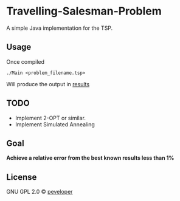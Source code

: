 # Travelling-Salesman-Problem
A simple Java implementation for the TSP.

## Usage
Once compiled
```
./Main <problem_filename.tsp>
```
Will produce the output in [results](https://github.com/peveloper/travelling-salesman-problem/tree/master/results)

## TODO
- Implement 2-OPT or similar.
- Implement Simulated Annealing

## Goal
**Achieve a relative error from the best known results less than 1%**

## License
GNU GPL 2.0 © [peveloper](https://www.github.com/peveloper)
